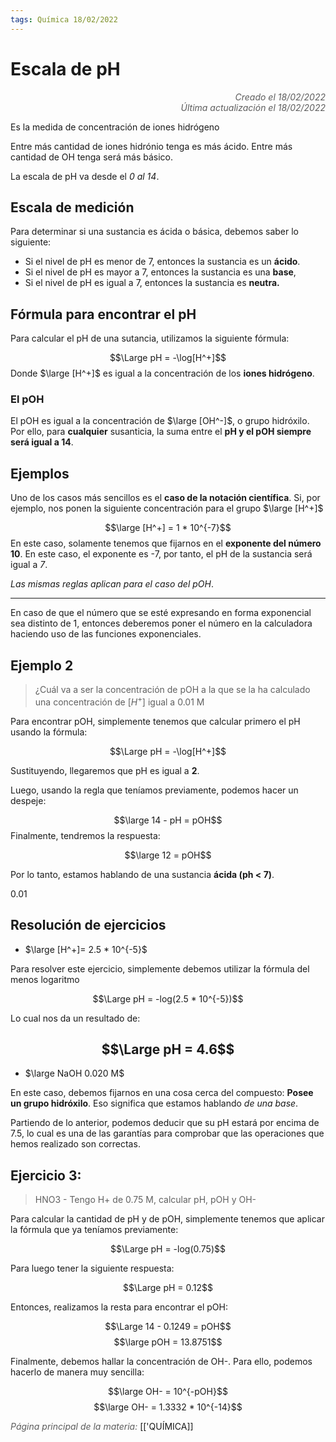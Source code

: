 ```yaml
---
tags: Química 18/02/2022
---
```


# Escala de pH
<div style="text-align: right; opacity: 0.7; font-style: italic;">Creado el 18/02/2022</div>
<div style="text-align: right; opacity: 0.7; font-style: italic;">Última actualización el 18/02/2022</div>

Es la medida de concentración de iones hidrógeno

Entre más cantidad de iones hidrónio tenga es más ácido. Entre más cantidad de OH tenga será más básico.

La escala de pH va desde el *0 al 14*.

## Escala de medición

Para determinar si una sustancia es ácida o básica, debemos saber lo siguiente:

- Si el nivel de pH es menor de 7, entonces la sustancia es un **ácido**.
- Si el nivel de pH es mayor a 7, entonces la sustancia es una **base**,
- Si el nivel de pH es igual a 7, entonces la sustancia es **neutra.**

## Fórmula para encontrar el pH 

Para calcular el pH de una sutancia, utilizamos la siguiente fórmula:

$$\Large pH = -\log[H^+]$$
Donde $\large [H^+]$ es igual a la concentración de los **iones hidrógeno**.

### El pOH

El pOH es igual a la concentración de $\large [OH^-]$, o grupo hidróxilo. Por ello, para **cualquier** susanticia, la suma entre el **pH y el pOH siempre será igual a 14**.

## Ejemplos

Uno de los casos más sencillos es el **caso de la notación científica**. Si, por ejemplo, nos ponen la siguiente concentración para el grupo $\large [H^+]$

$$\large [H^+] = 1 * 10^{-7}$$
En este caso, solamente tenemos que fijarnos en el **exponente del número 10**. En este caso, el exponente es -7, por tanto, el pH de la sustancia será igual a *7*.

*Las mismas reglas aplican para el caso del pOH*.

---

En caso de que el número que se esté expresando en forma exponencial sea distinto de 1, entonces deberemos poner el número en la calculadora haciendo uso de las funciones exponenciales.

## Ejemplo 2

> ¿Cuál va a ser la concentración de pOH a la que se la ha calculado una concentración de $[H^+]$ igual a 0.01 M

Para encontrar pOH, simplemente tenemos que calcular primero el pH usando la fórmula:

$$\Large pH = -\log[H^+]$$

Sustituyendo, llegaremos que pH es igual a **2**.

Luego, usando la regla que teníamos previamente, podemos hacer un despeje:

$$\large 14 - pH = pOH$$
Finalmente, tendremos la respuesta:

$$\large 12 = pOH$$

Por lo tanto, estamos hablando de una sustancia **ácida (ph <  7)**.

0.01

## Resolución de ejercicios

- $\large [H^+]= 2.5 * 10^{-5}$

Para resolver este ejercicio, simplemente debemos utilizar la fórmula del menos logaritmo

$$\Large pH = -log(2.5 * 10^{-5})$$

Lo cual nos da un resultado de:

$$\Large pH = 4.6$$
---

- $\large NaOH 0.020 M$

En este caso, debemos fijarnos en una cosa cerca del compuesto: **Posee un grupo hidróxilo**. Eso significa que estamos hablando *de una base*.

Partiendo de lo anterior, podemos deducir que su pH estará por encima de 7.5, lo cual es una de las garantías para comprobar que las operaciones que hemos realizado son correctas.

## Ejercicio 3:

> HNO3 - Tengo H+ de 0.75 M, calcular pH, pOH y OH-

Para calcular la cantidad de pH y de pOH, simplemente tenemos que aplicar la fórmula que ya teníamos previamente:

$$\Large pH = -log(0.75)$$

Para luego tener la siguiente respuesta:

$$\Large pH = 0.12$$

Entonces, realizamos la resta para encontrar el pOH:

$$\Large 14 - 0.1249 = pOH$$
$$\large pOH = 13.8751$$

Finalmente, debemos hallar la concentración de OH-. Para ello, podemos hacerlo de manera muy sencilla:

$$\large OH- = 10^{-pOH}$$
$$\large OH- = 1.3332 * 10^{-14}$$

<span style="opacity: 0.7; font-style: italic;">Página principal de la materia:</span> [['QUÍMICA]]